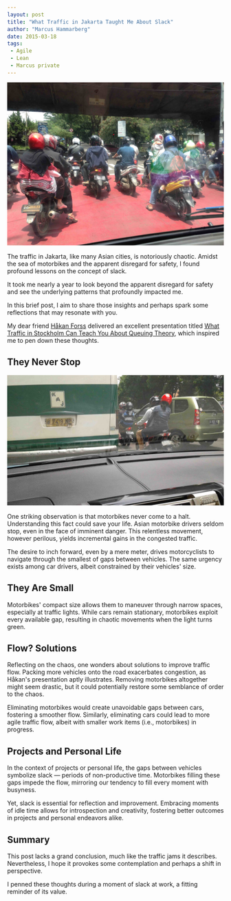 ```yaml
---
layout: post
title: "What Traffic in Jakarta Taught Me About Slack"
author: "Marcus Hammarberg"
date: 2015-03-18
tags:
 - Agile
 - Lean
 - Marcus private
---
```


![Jakarta Traffic](/img/trafficJakarta1.jpg)

The traffic in Jakarta, like many Asian cities, is notoriously chaotic. Amidst the sea of motorbikes and the apparent disregard for safety, I found profound lessons on the concept of slack.

It took me nearly a year to look beyond the apparent disregard for safety and see the underlying patterns that profoundly impacted me.

In this brief post, I aim to share those insights and perhaps spark some reflections that may resonate with you.

My dear friend [Håkan Forss](http://twitter.com/hakanforss) delivered an excellent presentation titled [What Traffic in Stockholm Can Teach You About Queuing Theory](http://www.slideshare.net/HkanForss/what-can-traffic-in-stockholm-teach-you-about-queuing-theory), which inspired me to pen down these thoughts.

## They Never Stop

![Jakarta Traffic](/img/trafficJakarta2.jpg)

One striking observation is that motorbikes never come to a halt. Understanding this fact could save your life. Asian motorbike drivers seldom stop, even in the face of imminent danger. This relentless movement, however perilous, yields incremental gains in the congested traffic.

The desire to inch forward, even by a mere meter, drives motorcyclists to navigate through the smallest of gaps between vehicles. The same urgency exists among car drivers, albeit constrained by their vehicles' size.

## They Are Small

Motorbikes' compact size allows them to maneuver through narrow spaces, especially at traffic lights. While cars remain stationary, motorbikes exploit every available gap, resulting in chaotic movements when the light turns green.

## Flow? Solutions

Reflecting on the chaos, one wonders about solutions to improve traffic flow. Packing more vehicles onto the road exacerbates congestion, as Håkan's presentation aptly illustrates. Removing motorbikes altogether might seem drastic, but it could potentially restore some semblance of order to the chaos.

Eliminating motorbikes would create unavoidable gaps between cars, fostering a smoother flow. Similarly, eliminating cars could lead to more agile traffic flow, albeit with smaller work items (i.e., motorbikes) in progress.

## Projects and Personal Life

In the context of projects or personal life, the gaps between vehicles symbolize slack — periods of non-productive time. Motorbikes filling these gaps impede the flow, mirroring our tendency to fill every moment with busyness.

Yet, slack is essential for reflection and improvement. Embracing moments of idle time allows for introspection and creativity, fostering better outcomes in projects and personal endeavors alike.

## Summary

This post lacks a grand conclusion, much like the traffic jams it describes. Nevertheless, I hope it provokes some contemplation and perhaps a shift in perspective.

I penned these thoughts during a moment of slack at work, a fitting reminder of its value.
